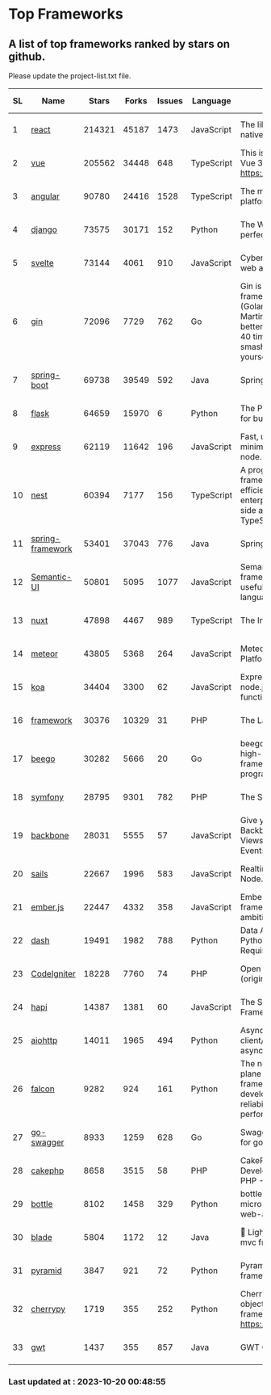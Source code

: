 # Top Frameworks
## A list of top frameworks ranked by stars on github.  
Please update the project-list.txt file.

| SL| Name  | Stars| Forks| Issues | Language | Description | Last Commit |
| --| ------| -----| ---- | ------ | -------- | ----------- | ----------- |
| 1 | [react](https://github.com/facebook/react) | 214321 | 45187 | 1473 | JavaScript | The library for web and native user interfaces. | 2023-10-20 00:24:47 |
| 2 | [vue](https://github.com/vuejs/vue) | 205562 | 34448 | 648 | TypeScript | This is the repo for Vue 2. For Vue 3, go to https://github.com/vuejs/core | 2023-04-27 09:43:19 |
| 3 | [angular](https://github.com/angular/angular) | 90780 | 24416 | 1528 | TypeScript | The modern web developer’s platform | 2023-10-19 17:26:27 |
| 4 | [django](https://github.com/django/django) | 73575 | 30171 | 152 | Python | The Web framework for perfectionists with deadlines. | 2023-10-19 15:25:50 |
| 5 | [svelte](https://github.com/sveltejs/svelte) | 73144 | 4061 | 910 | JavaScript | Cybernetically enhanced web apps | 2023-10-19 17:06:57 |
| 6 | [gin](https://github.com/gin-gonic/gin) | 72096 | 7729 | 762 | Go | Gin is a HTTP web framework written in Go (Golang). It features a Martini-like API with much better performance -- up to 40 times faster. If you need smashing performance, get yourself some Gin. | 2023-09-27 07:17:11 |
| 7 | [spring-boot](https://github.com/spring-projects/spring-boot) | 69738 | 39549 | 592 | Java | Spring Boot | 2023-10-19 18:54:58 |
| 8 | [flask](https://github.com/pallets/flask) | 64659 | 15970 | 6 | Python | The Python micro framework for building web applications. | 2023-10-07 00:36:39 |
| 9 | [express](https://github.com/expressjs/express) | 62119 | 11642 | 196 | JavaScript | Fast, unopinionated, minimalist web framework for node. | 2023-06-04 15:47:20 |
| 10 | [nest](https://github.com/nestjs/nest) | 60394 | 7177 | 156 | TypeScript | A progressive Node.js framework for building efficient, scalable, and enterprise-grade server-side applications with TypeScript/JavaScript 🚀 | 2023-10-06 06:19:21 |
| 11 | [spring-framework](https://github.com/spring-projects/spring-framework) | 53401 | 37043 | 776 | Java | Spring Framework | 2023-10-19 14:07:41 |
| 12 | [Semantic-UI](https://github.com/Semantic-Org/Semantic-UI) | 50801 | 5095 | 1077 | JavaScript | Semantic is a UI component framework based around useful principles from natural language. | 2023-01-11 17:05:32 |
| 13 | [nuxt](https://github.com/nuxt/nuxt) | 47898 | 4467 | 989 | TypeScript | The Intuitive Vue Framework. | 2023-10-19 22:44:45 |
| 14 | [meteor](https://github.com/meteor/meteor) | 43805 | 5368 | 264 | JavaScript | Meteor, the JavaScript App Platform | 2023-10-12 14:15:02 |
| 15 | [koa](https://github.com/koajs/koa) | 34404 | 3300 | 62 | JavaScript | Expressive middleware for node.js using ES2017 async functions | 2023-05-17 07:50:49 |
| 16 | [framework](https://github.com/laravel/framework) | 30376 | 10329 | 31 | PHP | The Laravel Framework. | 2023-10-18 16:31:51 |
| 17 | [beego](https://github.com/beego/beego) | 30282 | 5666 | 20 | Go | beego is an open-source, high-performance web framework for the Go programming language. | 2023-10-10 13:48:43 |
| 18 | [symfony](https://github.com/symfony/symfony) | 28795 | 9301 | 782 | PHP | The Symfony PHP framework | 2023-10-19 15:47:18 |
| 19 | [backbone](https://github.com/jashkenas/backbone) | 28031 | 5555 | 57 | JavaScript | Give your JS App some Backbone with Models, Views, Collections, and Events | 2023-08-10 22:05:08 |
| 20 | [sails](https://github.com/balderdashy/sails) | 22667 | 1996 | 583 | JavaScript | Realtime MVC Framework for Node.js | 2023-09-01 21:26:40 |
| 21 | [ember.js](https://github.com/emberjs/ember.js) | 22447 | 4332 | 358 | JavaScript | Ember.js - A JavaScript framework for creating ambitious web applications | 2023-10-18 21:16:08 |
| 22 | [dash](https://github.com/plotly/dash) | 19491 | 1982 | 788 | Python | Data Apps & Dashboards for Python. No JavaScript Required. | 2023-10-11 14:14:05 |
| 23 | [CodeIgniter](https://github.com/bcit-ci/CodeIgniter) | 18228 | 7760 | 74 | PHP | Open Source PHP Framework (originally from EllisLab) | 2023-04-07 17:57:13 |
| 24 | [hapi](https://github.com/hapijs/hapi) | 14387 | 1381 | 60 | JavaScript | The Simple, Secure Framework Developers Trust | 2023-09-18 11:40:11 |
| 25 | [aiohttp](https://github.com/aio-libs/aiohttp) | 14011 | 1965 | 494 | Python | Asynchronous HTTP client/server framework for asyncio and Python | 2023-10-18 14:47:23 |
| 26 | [falcon](https://github.com/falconry/falcon) | 9282 | 924 | 161 | Python | The no-magic web data plane API and microservices framework for Python developers, with a focus on reliability, correctness, and performance at scale. | 2023-10-14 18:06:15 |
| 27 | [go-swagger](https://github.com/go-swagger/go-swagger) | 8933 | 1259 | 628 | Go | Swagger 2.0 implementation for go | 2023-08-21 22:25:45 |
| 28 | [cakephp](https://github.com/cakephp/cakephp) | 8658 | 3515 | 58 | PHP | CakePHP: The Rapid Development Framework for PHP - Official Repository | 2023-10-19 21:10:19 |
| 29 | [bottle](https://github.com/bottlepy/bottle) | 8102 | 1458 | 329 | Python | bottle.py is a fast and simple micro-framework for python web-applications. | 2022-09-05 15:24:52 |
| 30 | [blade](https://github.com/lets-blade/blade) | 5804 | 1172 | 12 | Java | :rocket: Lightning fast and elegant mvc framework for Java8 | 2023-06-16 05:18:49 |
| 31 | [pyramid](https://github.com/Pylons/pyramid) | 3847 | 921 | 72 | Python | Pyramid - A Python web framework | 2023-09-14 21:55:43 |
| 32 | [cherrypy](https://github.com/cherrypy/cherrypy) | 1719 | 355 | 252 | Python | CherryPy is a pythonic, object-oriented HTTP framework.      https://cherrypy.dev | 2023-08-04 13:52:17 |
| 33 | [gwt](https://github.com/gwtproject/gwt) | 1437 | 355 | 857 | Java | GWT Open Source Project | 2023-09-13 21:29:31 |

### Last updated at : 2023-10-20 00:48:55
